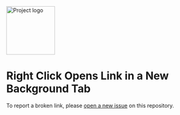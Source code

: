 <img src="https://github.com/Etheryte/right-click-opens-link-in-a-new-background-tab/blob/master/icon.png" alt="Project logo" width="128" height="128" />

# Right Click Opens Link in a New Background Tab

To report a broken link, please [open a new issue](https://github.com/Etheryte/right-click-opens-link-in-a-new-background-tab/issues/new?template=broken-link.md&title=Broken+link) on this repository.